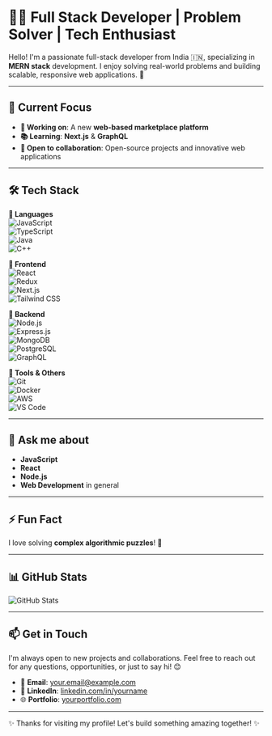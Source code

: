 # 👨‍💻 Full Stack Developer | Problem Solver | Tech Enthusiast

Hello! I'm a passionate full-stack developer from India 🇮🇳, specializing in **MERN stack** development. I enjoy solving real-world problems and building scalable, responsive web applications. 🚀

---

## 🌱 Current Focus
- **🚀 Working on**: A new **web-based marketplace platform**
- **📚 Learning**: **Next.js** & **GraphQL**
- **🤝 Open to collaboration**: Open-source projects and innovative web applications  

---

## 🛠️ Tech Stack

**🔧 Languages**  
![JavaScript](https://img.shields.io/badge/JavaScript-%23F7DF1E?style=flat-square&logo=javascript&logoColor=white)  
![TypeScript](https://img.shields.io/badge/TypeScript-%23007ACC?style=flat-square&logo=typescript&logoColor=white)  
![Java](https://img.shields.io/badge/Java-%23F8F8F8?style=flat-square&logo=java&logoColor=red)  
![C++](https://img.shields.io/badge/C%2B%2B-%2300599C?style=flat-square&logo=c%2B%2B&logoColor=white)

**🔧 Frontend**  
![React](https://img.shields.io/badge/React-%2300D8FF?style=flat-square&logo=react&logoColor=white)  
![Redux](https://img.shields.io/badge/Redux-%23593d88?style=flat-square&logo=redux&logoColor=white)  
![Next.js](https://img.shields.io/badge/Next.js-%23000000?style=flat-square&logo=next.js&logoColor=white)  
![Tailwind CSS](https://img.shields.io/badge/Tailwind_CSS-%2338B2AC?style=flat-square&logo=tailwind-css&logoColor=white)

**🔧 Backend**  
![Node.js](https://img.shields.io/badge/Node.js-%23339933?style=flat-square&logo=node.js&logoColor=white)  
![Express.js](https://img.shields.io/badge/Express.js-%23000000?style=flat-square&logo=express&logoColor=white)  
![MongoDB](https://img.shields.io/badge/MongoDB-%2347A248?style=flat-square&logo=mongodb&logoColor=white)  
![PostgreSQL](https://img.shields.io/badge/PostgreSQL-%23336791?style=flat-square&logo=postgresql&logoColor=white)  
![GraphQL](https://img.shields.io/badge/GraphQL-%232c3e50?style=flat-square&logo=graphql&logoColor=white)

**🔧 Tools & Others**  
![Git](https://img.shields.io/badge/Git-%23F05032?style=flat-square&logo=git&logoColor=white)  
![Docker](https://img.shields.io/badge/Docker-%232496ED?style=flat-square&logo=docker&logoColor=white)  
![AWS](https://img.shields.io/badge/AWS-%23FF9900?style=flat-square&logo=amazonaws&logoColor=white)  
![VS Code](https://img.shields.io/badge/VS%20Code-%23007ACC?style=flat-square&logo=visualstudiocode&logoColor=white)

---

## 💬 Ask me about
- **JavaScript**  
- **React**  
- **Node.js**  
- **Web Development** in general  

---

## ⚡ Fun Fact
I love solving **complex algorithmic puzzles**! 🧩

---

## 📊 GitHub Stats
![GitHub Stats](https://github-readme-stats.vercel.app/api?username=yourusername&show_icons=true&theme=radical&hide_title=true)

---

## 📫 Get in Touch

I'm always open to new projects and collaborations. Feel free to reach out for any questions, opportunities, or just to say hi! 😊

- 📧 **Email**: [your.email@example.com](mailto:your.email@example.com)  
- 💼 **LinkedIn**: [linkedin.com/in/yourname](https://linkedin.com/in/yourname)  
- 🌐 **Portfolio**: [yourportfolio.com](https://yourportfolio.com)  

---

✨ Thanks for visiting my profile! Let's build something amazing together! ✨
